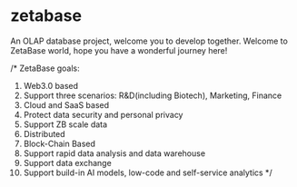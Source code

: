 # zetabase
An OLAP database project, welcome you to develop together.
Welcome to ZetaBase world, hope you have a wonderful journey here!

/*
ZetaBase goals:
1. Web3.0 based
2. Support three scenarios: R&D(including Biotech), Marketing, Finance
3. Cloud and SaaS based
4. Protect data security and personal privacy
5. Support ZB scale data
6. Distributed
7. Block-Chain Based
8. Support rapid data analysis and data warehouse
9. Support data exchange
10. Support build-in AI models, low-code and self-service analytics
 */


